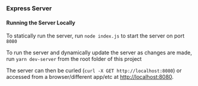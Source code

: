 ### Express Server

#### Running the Server Locally

To statically run the server, run `node index.js` to start the server on port `8080`

To run the server and dynamically update the server as changes are made, run
`yarn dev-server` from the root folder of this project

The server can then be curled (`curl -X GET http://localhost:8080`) or accessed
from a browser/different app/etc at
[http://localhost:8080](http://localhost:8080).
